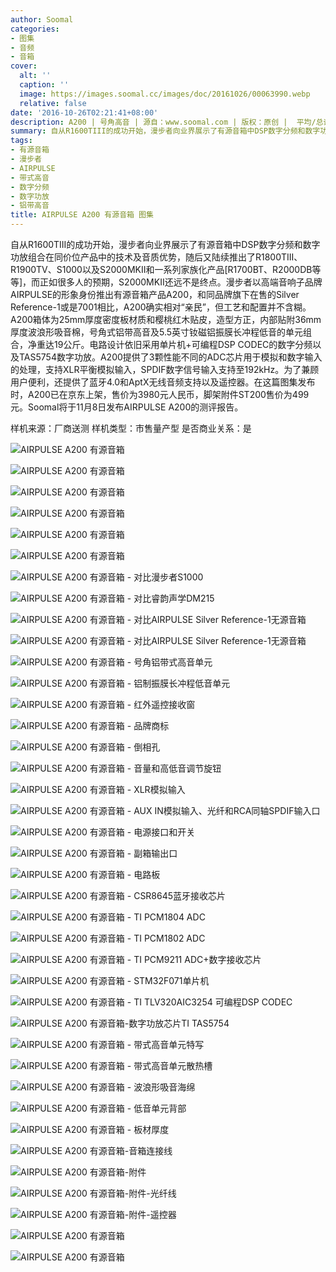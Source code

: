 ```yaml
---
author: Soomal
categories:
- 图集
- 音频
- 音箱
cover:
  alt: ''
  caption: ''
  image: https://images.soomal.cc/images/doc/20161026/00063990.webp
  relative: false
date: '2016-10-26T02:21:41+08:00'
description: A200 | 号角高音 | 源自：www.soomal.com | 版权：原创 |  平均/总评分：09.00/135
summary: 自从R1600TIII的成功开始，漫步者向业界展示了有源音箱中DSP数字分频和数字功放组合在同价位产品中的技术及音质优势，而正如许多人预期的那样，S2000MKII还远不是终点。漫步者以高端音响子品牌AIRPULSE的身份推出了A200，采用号角式铝带高音及5.5英寸铝振膜长冲程低音的单元组合，售价3980元。
tags:
- 有源音箱
- 漫步者
- AIRPULSE
- 带式高音
- 数字分频
- 数字功放
- 铝带高音
title: AIRPULSE A200 有源音箱 图集
---
```


自从R1600TIII的成功开始，漫步者向业界展示了有源音箱中DSP数字分频和数字功放组合在同价位产品中的技术及音质优势，随后又陆续推出了R1800TIII、R1900TV、S1000以及S2000MKII和一系列家族化产品[R1700BT、R2000DB等等]，而正如很多人的预期，S2000MKII还远不是终点。漫步者以高端音响子品牌AIRPULSE的形象身份推出有源音箱产品A200，和同品牌旗下在售的Silver Reference-1或是7001相比，A200确实相对“亲民”，但工艺和配置并不含糊。A200箱体为25mm厚度密度板材质和樱桃红木贴皮，造型方正，内部贴附36mm厚度波浪形吸音棉，号角式铝带高音及5.5英寸钕磁铝振膜长冲程低音的单元组合，净重达19公斤。电路设计依旧采用单片机+可编程DSP CODEC的数字分频以及TAS5754数字功放。A200提供了3颗性能不同的ADC芯片用于模拟和数字输入的处理，支持XLR平衡模拟输入，SPDIF数字信号输入支持至192kHz。为了兼顾用户便利，还提供了蓝牙4.0和AptX无线音频支持以及遥控器。在这篇图集发布时，A200已在京东上架，售价为3980元人民币，脚架附件ST200售价为499元。Soomal将于11月8日发布AIRPULSE A200的测评报告。



样机来源：厂商送测
样机类型：市售量产型
是否商业关系：是



![AIRPULSE A200 有源音箱](https://images.soomal.cc/images/doc/20161026/00063958.webp)



![AIRPULSE A200 有源音箱](https://images.soomal.cc/images/doc/20161026/00063959.webp)



![AIRPULSE A200 有源音箱](https://images.soomal.cc/images/doc/20161026/00063960.webp)



![AIRPULSE A200 有源音箱](https://images.soomal.cc/images/doc/20161026/00063961.webp)



![AIRPULSE A200 有源音箱](https://images.soomal.cc/images/doc/20161026/00063962.webp)



![AIRPULSE A200 有源音箱](https://images.soomal.cc/images/doc/20161026/00063963.webp)



![AIRPULSE A200 有源音箱 - 对比漫步者S1000](https://images.soomal.cc/images/doc/20161026/00063964.webp)



![AIRPULSE A200 有源音箱 - 对比睿韵声学DM215](https://images.soomal.cc/images/doc/20161026/00063965.webp)



![AIRPULSE A200 有源音箱 - 对比AIRPULSE Silver Reference-1无源音箱](https://images.soomal.cc/images/doc/20161026/00063966.webp)



![AIRPULSE A200 有源音箱 - 对比AIRPULSE Silver Reference-1无源音箱](https://images.soomal.cc/images/doc/20161026/00063967.webp)



![AIRPULSE A200 有源音箱 - 号角铝带式高音单元](https://images.soomal.cc/images/doc/20161026/00063968.webp)



![AIRPULSE A200 有源音箱 - 铝制振膜长冲程低音单元](https://images.soomal.cc/images/doc/20161026/00063969.webp)



![AIRPULSE A200 有源音箱 - 红外遥控接收窗](https://images.soomal.cc/images/doc/20161026/00063970.webp)



![AIRPULSE A200 有源音箱 - 品牌商标](https://images.soomal.cc/images/doc/20161026/00063971.webp)



![AIRPULSE A200 有源音箱 - 倒相孔](https://images.soomal.cc/images/doc/20161026/00063972.webp)



![AIRPULSE A200 有源音箱 - 音量和高低音调节旋钮](https://images.soomal.cc/images/doc/20161026/00063973.webp)



![AIRPULSE A200 有源音箱 - XLR模拟输入](https://images.soomal.cc/images/doc/20161026/00063974.webp)



![AIRPULSE A200 有源音箱 - AUX IN模拟输入、光纤和RCA同轴SPDIF输入口](https://images.soomal.cc/images/doc/20161026/00063975.webp)



![AIRPULSE A200 有源音箱 - 电源接口和开关](https://images.soomal.cc/images/doc/20161026/00063976.webp)



![AIRPULSE A200 有源音箱 - 副箱输出口](https://images.soomal.cc/images/doc/20161026/00063977.webp)



![AIRPULSE A200 有源音箱 - 电路板](https://images.soomal.cc/images/doc/20161026/00063978.webp)



![AIRPULSE A200 有源音箱 - CSR8645蓝牙接收芯片](https://images.soomal.cc/images/doc/20161026/00063979.webp)



![AIRPULSE A200 有源音箱 - TI PCM1804 ADC](https://images.soomal.cc/images/doc/20161026/00063980.webp)



![AIRPULSE A200 有源音箱 - TI PCM1802 ADC](https://images.soomal.cc/images/doc/20161026/00063981.webp)



![AIRPULSE A200 有源音箱 - TI PCM9211 ADC+数字接收芯片](https://images.soomal.cc/images/doc/20161026/00063982.webp)



![AIRPULSE A200 有源音箱 - STM32F071单片机](https://images.soomal.cc/images/doc/20161026/00063983.webp)



![AIRPULSE A200 有源音箱 - TI TLV320AIC3254 可编程DSP CODEC](https://images.soomal.cc/images/doc/20161026/00063984.webp)



![AIRPULSE A200 有源音箱-数字功放芯片TI TAS5754](https://images.soomal.cc/images/doc/20161108/00064286.webp)



![AIRPULSE A200 有源音箱 - 带式高音单元特写](https://images.soomal.cc/images/doc/20161026/00063985.webp)



![AIRPULSE A200 有源音箱 - 带式高音单元散热槽](https://images.soomal.cc/images/doc/20161026/00063986.webp)



![AIRPULSE A200 有源音箱 - 波浪形吸音海绵](https://images.soomal.cc/images/doc/20161026/00063987.webp)



![AIRPULSE A200 有源音箱 - 低音单元背部](https://images.soomal.cc/images/doc/20161026/00063988.webp)



![AIRPULSE A200 有源音箱 - 板材厚度](https://images.soomal.cc/images/doc/20161026/00063989.webp)



![AIRPULSE A200 有源音箱-音箱连接线](https://images.soomal.cc/images/doc/20161108/00064280.webp)



![AIRPULSE A200 有源音箱-附件](https://images.soomal.cc/images/doc/20161108/00064281.webp)



![AIRPULSE A200 有源音箱-附件-光纤线](https://images.soomal.cc/images/doc/20161108/00064282.webp)



![AIRPULSE A200 有源音箱-附件-遥控器](https://images.soomal.cc/images/doc/20161108/00064283.webp)



![AIRPULSE A200 有源音箱](https://images.soomal.cc/images/doc/20161108/00064284.webp)



![AIRPULSE A200 有源音箱](https://images.soomal.cc/images/doc/20161108/00064285.webp)